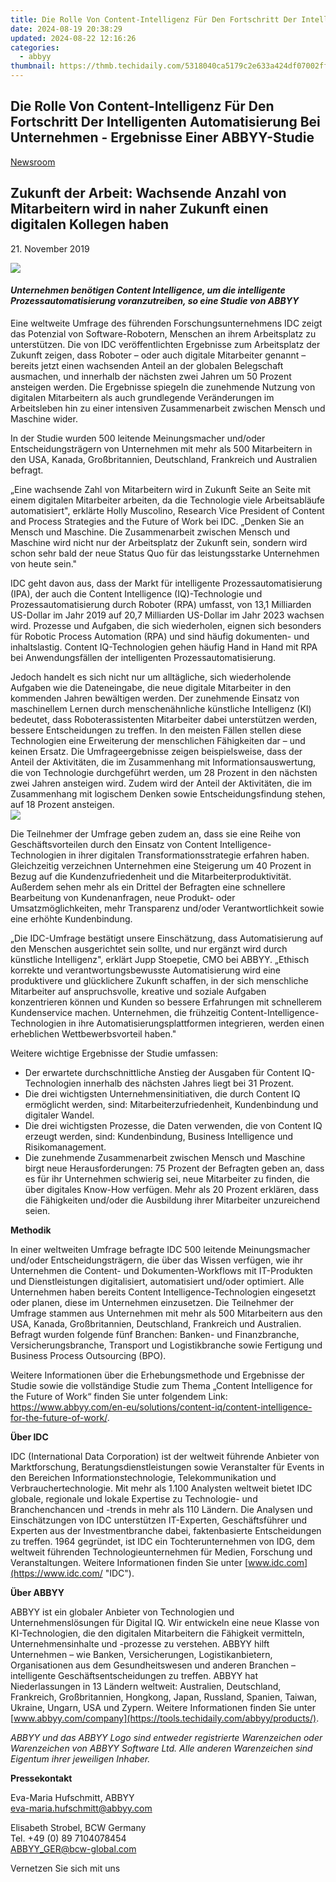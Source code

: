 ```yaml
---
title: Die Rolle Von Content-Intelligenz Für Den Fortschritt Der Intelligenten Automatisierung Bei Unternehmen - Ergebnisse Einer ABBYY-Studie
date: 2024-08-19 20:38:29
updated: 2024-08-22 12:16:26
categories:
  - abbyy
thumbnail: https://thmb.techidaily.com/5318040ca5179c2e633a424df07002ffecf49f8c5fba9d132e9a804f9e655142.jpg
---
```


## Die Rolle Von Content-Intelligenz Für Den Fortschritt Der Intelligenten Automatisierung Bei Unternehmen - Ergebnisse Einer ABBYY-Studie

[Newsroom](https://tools.techidaily.com/abbyy/products/)

## Zukunft der Arbeit: Wachsende Anzahl von Mitarbeitern wird in naher Zukunft einen digitalen Kollegen haben

21\. November 2019

![](https://content.abbyy.com/-/media/project/abbyy/abbyy/branchtemplates/shutterstock_1272462163_1296-x-729.jpg?h=729&iar=0&w=1296)

#### _Unternehmen benötigen Content Intelligence, um die intelligente Prozessautomatisierung voranzutreiben, so eine Studie von ABBYY_

Eine weltweite Umfrage des führenden Forschungsunternehmens IDC zeigt das Potenzial von Software-Robotern, Menschen an ihrem Arbeitsplatz zu unterstützen. Die von IDC veröffentlichten Ergebnisse zum Arbeitsplatz der Zukunft zeigen, dass Roboter – oder auch digitale Mitarbeiter genannt – bereits jetzt einen wachsenden Anteil an der globalen Belegschaft ausmachen, und innerhalb der nächsten zwei Jahren um 50 Prozent ansteigen werden. Die Ergebnisse spiegeln die zunehmende Nutzung von digitalen Mitarbeitern als auch grundlegende Veränderungen im Arbeitsleben hin zu einer intensiven Zusammenarbeit zwischen Mensch und Maschine wider.

In der Studie wurden 500 leitende Meinungsmacher und/oder Entscheidungsträgern von Unternehmen mit mehr als 500 Mitarbeitern in den USA, Kanada, Großbritannien, Deutschland, Frankreich und Australien befragt.

„Eine wachsende Zahl von Mitarbeitern wird in Zukunft Seite an Seite mit einem digitalen Mitarbeiter arbeiten, da die Technologie viele Arbeitsabläufe automatisiert", erklärte Holly Muscolino, Research Vice President of Content and Process Strategies and the Future of Work bei IDC. „Denken Sie an Mensch und Maschine. Die Zusammenarbeit zwischen Mensch und Maschine wird nicht nur der Arbeitsplatz der Zukunft sein, sondern wird schon sehr bald der neue Status Quo für das leistungsstarke Unternehmen von heute sein."

IDC geht davon aus, dass der Markt für intelligente Prozessautomatisierung (IPA), der auch die Content Intelligence (IQ)-Technologie und Prozessautomatisierung durch Roboter (RPA) umfasst, von 13,1 Milliarden US-Dollar im Jahr 2019 auf 20,7 Milliarden US-Dollar im Jahr 2023 wachsen wird. Prozesse und Aufgaben, die sich wiederholen, eignen sich besonders für Robotic Process Automation (RPA) und sind häufig dokumenten- und inhaltslastig. Content IQ-Technologien gehen häufig Hand in Hand mit RPA bei Anwendungsfällen der intelligenten Prozessautomatisierung.

Jedoch handelt es sich nicht nur um alltägliche, sich wiederholende Aufgaben wie die Dateneingabe, die neue digitale Mitarbeiter in den kommenden Jahren bewältigen werden. Der zunehmende Einsatz von maschinellem Lernen durch menschenähnliche künstliche Intelligenz (KI) bedeutet, dass Roboterassistenten Mitarbeiter dabei unterstützen werden, bessere Entscheidungen zu treffen. In den meisten Fällen stellen diese Technologien eine Erweiterung der menschlichen Fähigkeiten dar – und keinen Ersatz. Die Umfrageergebnisse zeigen beispielsweise, dass der Anteil der Aktivitäten, die im Zusammenhang mit Informationsauswertung, die von Technologie durchgeführt werden, um 28 Prozent in den nächsten zwei Jahren ansteigen wird. Zudem wird der Anteil der Aktivitäten, die im Zusammenhang mit logischem Denken sowie Entscheidungsfindung stehen, auf 18 Prozent ansteigen.  
![](https://static1.abbyy.com/abbyycommedia/23910/de-press-release-21st-november.png)

  
Die Teilnehmer der Umfrage geben zudem an, dass sie eine Reihe von Geschäftsvorteilen durch den Einsatz von Content Intelligence-Technologien in ihrer digitalen Transformationsstrategie erfahren haben. Gleichzeitig verzeichnen Unternehmen eine Steigerung um 40 Prozent in Bezug auf die Kundenzufriedenheit und die Mitarbeiterproduktivität. Außerdem sehen mehr als ein Drittel der Befragten eine schnellere Bearbeitung von Kundenanfragen, neue Produkt- oder Umsatzmöglichkeiten, mehr Transparenz und/oder Verantwortlichkeit sowie eine erhöhte Kundenbindung.

„Die IDC-Umfrage bestätigt unsere Einschätzung, dass Automatisierung auf den Menschen ausgerichtet sein sollte, und nur ergänzt wird durch künstliche Intelligenz", erklärt Jupp Stoepetie, CMO bei ABBYY. „Ethisch korrekte und verantwortungsbewusste Automatisierung wird eine produktivere und glücklichere Zukunft schaffen, in der sich menschliche Mitarbeiter auf anspruchsvolle, kreative und soziale Aufgaben konzentrieren können und Kunden so bessere Erfahrungen mit schnellerem Kundenservice machen. Unternehmen, die frühzeitig Content-Intelligence-Technologien in ihre Automatisierungsplattformen integrieren, werden einen erheblichen Wettbewerbsvorteil haben."

Weitere wichtige Ergebnisse der Studie umfassen:

* Der erwartete durchschnittliche Anstieg der Ausgaben für Content IQ-Technologien innerhalb des nächsten Jahres liegt bei 31 Prozent.
* Die drei wichtigsten Unternehmensinitiativen, die durch Content IQ ermöglicht werden, sind: Mitarbeiterzufriedenheit, Kundenbindung und digitaler Wandel.
* Die drei wichtigsten Prozesse, die Daten verwenden, die von Content IQ erzeugt werden, sind: Kundenbindung, Business Intelligence und Risikomanagement.
* Die zunehmende Zusammenarbeit zwischen Mensch und Maschine birgt neue Herausforderungen: 75 Prozent der Befragten geben an, dass es für ihr Unternehmen schwierig sei, neue Mitarbeiter zu finden, die über digitales Know-How verfügen. Mehr als 20 Prozent erklären, dass die Fähigkeiten und/oder die Ausbildung ihrer Mitarbeiter unzureichend seien.

**Methodik**

In einer weltweiten Umfrage befragte IDC 500 leitende Meinungsmacher und/oder Entscheidungsträgern, die über das Wissen verfügen, wie ihr Unternehmen die Content- und Dokumenten-Workflows mit IT-Produkten und Dienstleistungen digitalisiert, automatisiert und/oder optimiert. Alle Unternehmen haben bereits Content Intelligence-Technologien eingesetzt oder planen, diese im Unternehmen einzusetzen. Die Teilnehmer der Umfrage stammen aus Unternehmen mit mehr als 500 Mitarbeitern aus den USA, Kanada, Großbritannien, Deutschland, Frankreich und Australien. Befragt wurden folgende fünf Branchen: Banken- und Finanzbranche, Versicherungsbranche, Transport und Logistikbranche sowie Fertigung und Business Process Outsourcing (BPO).

Weitere Informationen über die Erhebungsmethode und Ergebnisse der Studie sowie die vollständige Studie zum Thema „Content Intelligence for the Future of Work“ finden Sie unter folgendem Link: <https://www.abbyy.com/en-eu/solutions/content-iq/content-intelligence-for-the-future-of-work/>.
  
  
**Über IDC** 

IDC (International Data Corporation) ist der weltweit führende Anbieter von Marktforschung, Beratungsdienstleistungen sowie Veranstalter für Events in den Bereichen Informationstechnologie, Telekommunikation und Verbrauchertechnologie. Mit mehr als 1.100 Analysten weltweit bietet IDC globale, regionale und lokale Expertise zu Technologie- und Branchenchancen und -trends in mehr als 110 Ländern. Die Analysen und Einschätzungen von IDC unterstützen IT-Experten, Geschäftsführer und Experten aus der Investmentbranche dabei, faktenbasierte Entscheidungen zu treffen. 1964 gegründet, ist IDC ein Tochterunternehmen von IDG, dem weltweit führenden Technologieunternehmen für Medien, Forschung und Veranstaltungen. Weitere Informationen finden Sie unter [www.idc.com](https://www.idc.com/ "IDC").
  
  
**Über ABBYY** 

ABBYY ist ein globaler Anbieter von Technologien und Unternehmenslösungen für Digital IQ. Wir entwickeln eine neue Klasse von KI-Technologien, die den digitalen Mitarbeitern die Fähigkeit vermitteln, Unternehmensinhalte und -prozesse zu verstehen. ABBYY hilft Unternehmen – wie Banken, Versicherungen, Logistikanbietern, Organisationen aus dem Gesundheitswesen und anderen Branchen – intelligente Geschäftsentscheidungen zu treffen. ABBYY hat Niederlassungen in 13 Ländern weltweit: Australien, Deutschland, Frankreich, Großbritannien, Hongkong, Japan, Russland, Spanien, Taiwan, Ukraine, Ungarn, USA und Zypern. Weitere Informationen finden Sie unter [www.abbyy.com/company](https://tools.techidaily.com/abbyy/products/).

_ABBYY und das ABBYY Logo sind entweder registrierte Warenzeichen oder Warenzeichen von ABBYY Software Ltd. Alle anderen Warenzeichen sind Eigentum ihrer jeweiligen Inhaber._

**Pressekontakt**

Eva-Maria Hufschmitt, ABBYY  
[eva-maria.hufschmitt@abbyy.com](https://tools.techidaily.com/abbyy/products/)

Elisabeth Strobel, BCW Germany  
Tel. +49 (0) 89 7104078454  
[ABBYY\_GER@bcw-global.com](https://tools.techidaily.com/abbyy/products/)

Vernetzen Sie sich mit uns

<ins class="adsbygoogle"
     style="display:block"
     data-ad-format="autorelaxed"
     data-ad-client="ca-pub-7571918770474297"
     data-ad-slot="1223367746"></ins>



<ins class="adsbygoogle"
     style="display:block"
     data-ad-client="ca-pub-7571918770474297"
     data-ad-slot="8358498916"
     data-ad-format="auto"
     data-full-width-responsive="true"></ins>
